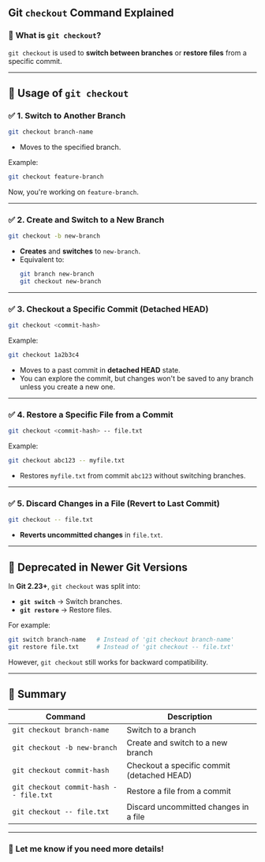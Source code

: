 ## **Git `checkout` Command Explained**  

### 🔹 **What is `git checkout`?**  
`git checkout` is used to **switch between branches** or **restore files** from a specific commit.  

---

## **🔹 Usage of `git checkout`**

### ✅ **1. Switch to Another Branch**
```sh
git checkout branch-name
```
- Moves to the specified branch.

Example:
```sh
git checkout feature-branch
```
Now, you're working on `feature-branch`.

---

### ✅ **2. Create and Switch to a New Branch**
```sh
git checkout -b new-branch
```
- **Creates** and **switches** to `new-branch`.
- Equivalent to:
  ```sh
  git branch new-branch
  git checkout new-branch
  ```

---

### ✅ **3. Checkout a Specific Commit (Detached HEAD)**
```sh
git checkout <commit-hash>
```
Example:
```sh
git checkout 1a2b3c4
```
- Moves to a past commit in **detached HEAD** state.
- You can explore the commit, but changes won't be saved to any branch unless you create a new one.

---

### ✅ **4. Restore a Specific File from a Commit**
```sh
git checkout <commit-hash> -- file.txt
```
Example:
```sh
git checkout abc123 -- myfile.txt
```
- Restores `myfile.txt` from commit `abc123` without switching branches.

---

### ✅ **5. Discard Changes in a File (Revert to Last Commit)**
```sh
git checkout -- file.txt
```
- **Reverts uncommitted changes** in `file.txt`.

---

## **🔹 Deprecated in Newer Git Versions**
In **Git 2.23+**, `git checkout` was split into:
- **`git switch`** → Switch branches.
- **`git restore`** → Restore files.

For example:
```sh
git switch branch-name   # Instead of 'git checkout branch-name'
git restore file.txt     # Instead of 'git checkout -- file.txt'
```
However, `git checkout` still works for backward compatibility.

---

## **🔹 Summary**
| Command | Description |
|---------|-------------|
| `git checkout branch-name` | Switch to a branch |
| `git checkout -b new-branch` | Create and switch to a new branch |
| `git checkout commit-hash` | Checkout a specific commit (detached HEAD) |
| `git checkout commit-hash -- file.txt` | Restore a file from a commit |
| `git checkout -- file.txt` | Discard uncommitted changes in a file |

---

### 🚀 **Let me know if you need more details!**